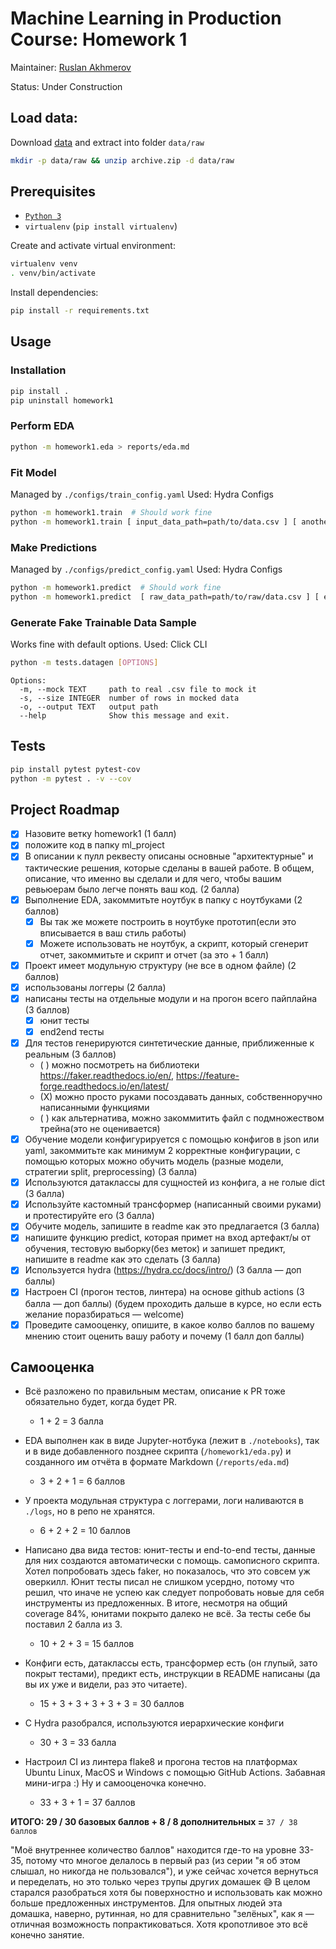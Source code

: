 # Machine Learning in Production Course: Homework 1
Maintainer: [Ruslan Akhmerov](https://data.mail.ru/profile/r.akhmerov/)

Status: Under Construction

## Load data:

Download [data](https://www.kaggle.com/ronitf/heart-disease-uci) and extract into folder `data/raw`

```bash
mkdir -p data/raw && unzip archive.zip -d data/raw
```

## Prerequisites

* [`Python 3`](https://www.python.org/)
* `virtualenv` (`pip install virtualenv`)

Create and activate virtual environment:

```bash
virtualenv venv
. venv/bin/activate
```

Install dependencies:

```bash
pip install -r requirements.txt
```

## Usage

### Installation

```bash
pip install .
pip uninstall homework1
```

### Perform EDA
```bash
python -m homework1.eda > reports/eda.md
```

### Fit Model
Managed by `./configs/train_config.yaml`
Used: Hydra Configs
```bash
python -m homework1.train  # Should work fine
python -m homework1.train [ input_data_path=path/to/data.csv ] [ another_config_option=value ]
```

### Make Predictions
Managed by `./configs/predict_config.yaml`
Used: Hydra Configs
```bash
python -m homework1.predict  # Should work fine
python -m homework1.predict  [ raw_data_path=path/to/raw/data.csv ] [ etc. ]
```

### Generate Fake Trainable Data Sample
Works fine with default options. Used: Click CLI
```bash
python -m tests.datagen [OPTIONS]
```
```
Options:
  -m, --mock TEXT     path to real .csv file to mock it
  -s, --size INTEGER  number of rows in mocked data
  -o, --output TEXT   output path
  --help              Show this message and exit.
```

## Tests

```bash
pip install pytest pytest-cov
python -m pytest . -v --cov
```

## Project Roadmap

- [X] Назовите ветку homework1 (1 балл)
- [X] положите код в папку ml_project
- [X] В описании к пулл реквесту описаны основные "архитектурные" и тактические решения,
  которые сделаны в вашей работе. В общем, описание, что именно вы сделали и для чего,
  чтобы вашим ревьюерам было легче понять ваш код. (2 балла)
- [X] Выполнение EDA, закоммитьте ноутбук в папку с ноутбуками (2 баллов)
  - [X] Вы так же можете построить в ноутбуке прототип(если это вписывается в ваш стиль работы)
  - [X] Можете использовать не ноутбук, а скрипт, который сгенерит отчет, закоммитьте и скрипт и отчет (за это + 1 балл)
- [X] Проект имеет модульную структуру (не все в одном файле) (2 баллов)
- [X] использованы логгеры (2 балла)
- [X] написаны тесты на отдельные модули и на прогон всего пайплайна (3 баллов)
  - [X] юнит тесты
  - [X] end2end тесты
- [X] Для тестов генерируются синтетические данные, приближенные к реальным (3 баллов)
  - ( ) можно посмотреть на библиотеки https://faker.readthedocs.io/en/, https://feature-forge.readthedocs.io/en/latest/
  - (X) можно просто руками посоздавать данных, собственноручно написанными функциями
  - ( ) как альтернатива, можно закоммитить файл с подмножеством трейна(это не оценивается)
- [X] Обучение модели конфигурируется с помощью конфигов в json или yaml,
  закоммитьте как минимум 2 корректные конфигурации,
  с помощью которых можно обучить модель (разные модели, стратегии split, preprocessing) (3 балла)
- [X] Используются датаклассы для сущностей из конфига, а не голые dict (3 балла)
- [X] Используйте кастомный трансформер (написанный своими руками) и протестируйте его (3 балла)
- [X] Обучите модель, запишите в readme как это предлагается (3 балла)
- [X] напишите функцию predict, которая примет на вход артефакт/ы от обучения,
  тестовую выборку(без меток) и запишет предикт, напишите в readme как это сделать (3 балла)
- [X] Используется hydra (https://hydra.cc/docs/intro/) (3 балла — доп баллы)
- [X] Настроен CI (прогон тестов, линтера) на основе github actions (3 балла — доп баллы)
  (будем проходить дальше в курсе, но если есть желание поразбираться — welcome)
- [X] Проведите самооценку, опишите, в какое колво баллов по вашему мнению
  стоит оценить вашу работу и почему (1 балл доп баллы)
  
## Самооценка
- Всё разложено по правильным местам, описание к PR тоже обязательно будет, когда будет PR.
  - 1 + 2 = 3 балла
  
- EDA выполнен как в виде Jupyter-нотбука (лежит в `./notebooks`), так и в виде добавленного позднее
  скрипта (`/homework1/eda.py`) и созданного им отчёта в формате Markdown (`/reports/eda.md`)
  - 3 + 2 + 1 = 6 баллов

- У проекта модульная структура с логгерами, логи наливаются в `./logs`, но в репо не хранятся.
  - 6 + 2 + 2 = 10 баллов
  
- Написано два вида тестов: юнит-тесты и end-to-end тесты, данные для них создаются
автоматически с помощь. самописного скрипта. Хотел попробовать здесь faker, но показалось,
  что это совсем уж оверкилл. Юнит тесты писал не слишком усердно, потому что решил, что иначе
  не успею как следует попробовать новые для себя инструменты из предложенных.
  В итоге, несмотря на общий coverage 84%, юнитами покрыто далеко не всё.
  За тесты себе бы поставил 2 балла из 3.
  - 10 + 2 + 3 = 15 баллов
  
- Конфиги есть, датаклассы есть, трансформер есть (он глупый, зато покрыт тестами),
предикт есть, инструкции в README написаны (да вы их уже и видели, раз это читаете).
  - 15 + 3 + 3 + 3 + 3 + 3 = 30 баллов
  
- С Hydra разобрался, используются иерархические конфиги
  - 30 + 3 = 33 балла
  
- Настроил CI из линтера flake8 и прогона тестов на платформах Ubuntu Linux, MacOS и Windows
c помощью GitHub Actions. Забавная мини-игра :) Ну и самооценочка конечно.
  - 33 + 3 + 1 = 37 баллов
  
**ИТОГО: 29 / 30 базовых баллов + 8 / 8 дополнительных =** `37 / 38 баллов`

"Моё внутреннее количество баллов" находится где-то на уровне 33-35, потому что многое делалось в
первый раз (из серии "я об этом слышал, но никогда не пользовался"), и уже сейчас хочется вернуться и переделать,
но это только через трупы других домашек 😅
В целом старался разобраться хотя бы поверхностно и использовать как можно больше предложенных инструментов.
Для опытных людей эта домашка, наверно, рутинная, но для сравнительно "зелёных", как я — отличная возможность
попрактиковаться. Хотя кропотливое это всё конечно занятие.

